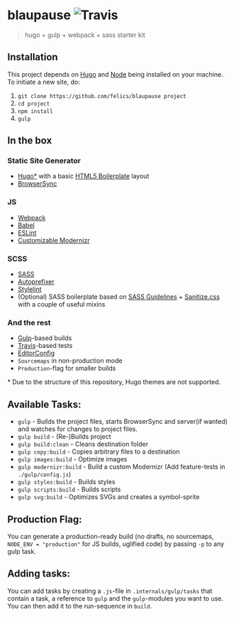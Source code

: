 # blaupause ![Travis](https://img.shields.io/travis/fspoettel/blaupause.svg?maxAge=2592000?style=flat-square)

> hugo + gulp + webpack + sass starter kit

## Installation

This project depends on [Hugo](https://gohugo.io) and [Node](http://nodejs.org/) being installed on your machine. To initiate a new site, do:

 1. `git clone https://github.com/felics/blaupause project`
 2. `cd project`
 3. `npm install`
 4. `gulp`

## In the box

### Static Site Generator

 - [Hugo*](https://gohugo.io) with a basic [HTML5 Boilerplate](https://html5boilerplate.com/) layout
 - [BrowserSync](http://www.browsersync.io/)

### JS

 - [Webpack](http://webpack.github.io)
 - [Babel](babeljs.io)
 - [ESLint](http://eslint.org/)
 - [Customizable Modernizr](http://modernizr.com/)


### SCSS

 - [SASS](http://sass-lang.com/)
 - [Autoprefixer](https://github.com/postcss/autoprefixer)
 - [Stylelint](http://stylelint.io/)
 - (Optional) SASS boilerplate based on [SASS Guidelines](https://sass-guidelin.es/) + [Sanitize.css](https://github.com/10up/sanitize.css) with a couple of useful mixins

### And the rest

 - [Gulp](http://gulpjs.com/)-based builds
 - [Travis](https://travis-ci.org)-based tests
 - [EditorConfig](http://editorconfig.org/)
 - `Sourcemaps` in non-production mode
 - `Production`-flag for smaller builds

\* Due to the structure of this repository, Hugo themes are not supported.

## Available Tasks:

 - `gulp` - Builds the project files, starts BrowserSync and server(if wanted) and watches for changes to project files.
 - `gulp build` - (Re-)Builds project
 - `gulp build:clean` - Cleans destination folder
 - `gulp copy:build` - Copies arbitrary files to a destination
 - `gulp images:build` - Optimize images
 - `gulp modernizr:build` - Build a custom Modernizr (Add feature-tests in `./gulp/config.js`)
 - `gulp styles:build` - Builds styles
 - `gulp scripts:build` - Builds scripts
 - `gulp svg:build` - Optimizes SVGs and creates a symbol-sprite

## Production Flag:

You can generate a production-ready build (no drafts, no sourcemaps, `NODE_ENV = "production"` for JS builds, uglified code) by passing `-p` to any gulp task.

## Adding tasks:

You can add tasks by creating a `.js`-file in `.internals/gulp/tasks` that contain a task, a reference to `gulp` and the `gulp`-modules you want to use. You can then add it to the run-sequence in `build`.
